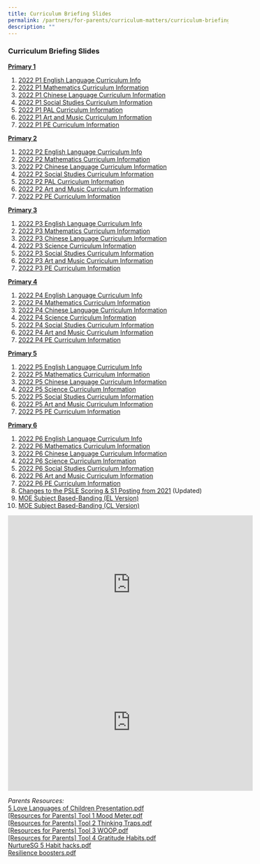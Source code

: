 ```yaml
---
title: Curriculum Briefing Slides
permalink: /partners/for-parents/curriculum-matters/curriculum-briefing-slides
description: ""
---
```

### Curriculum Briefing Slides

<u><strong> Primary 1 </strong></u> 
1. [2022 P1 English Language Curriculum Info](/files/2022%20P1%20English%20Language%20Curriculum%20Information.pdf)
2. [2022 P1 Mathematics Curriculum Information](/files/2022%20P1%20Mathematics%20Curriculum%20Information.pdf)
3. [2022 P1 Chinese Language Curriculum Information](/files/2022%20P1%20Chinese%20Language%20Curriculum%20Information.pdf)
4. [2022 P1 Social Studies Curriculum Information](/files/2022%20P1%20SS%20Curriculum%20Information.pdf) 
5. [2022 P1 PAL Curriculum Information](/files/2022_P1P2_PAL_Curriculum_Information%20(1).pdf)
6. [2022 P1 Art and Music Curriculum Information](/files/2022_P1P2_ArtMusic_Curriculum_Information_Updated%20(2).pdf)
7. [2022 P1 PE Curriculum Information](/files/2022%20P1%20PE%20Curriculum%20Information.pdf)
   
<u><strong> Primary 2 </strong></u>
1. [2022 P2 English Language Curriculum Info](/files/2022_P2%20EL%20Curriculum%20Information_cleared.pdf)
2. [2022 P2 Mathematics Curriculum Information](/files/2022%20P2%20Mathematics%20Curriculum%20Info_cleared.pdf)
3. [2022 P2 Chinese Language Curriculum Information](/files/2022%20P2%20Chinese%20Language%20Curriculum%20Information_cleared.pdf)
4. [2022 P2 Social Studies Curriculum Information](/files/2022_P2_SS_Curriculum_Information_cleared.pdf)
5. [2022 P2 PAL Curriculum Information](/files/2022_P1P2_PAL_Curriculum_Information%20(1).pdf) 
6. [2022 P2 Art and Music Curriculum Information](/files/2022_P1P2_ArtMusic_Curriculum_Information_Updated.pdf) 
7. [2022 P2 PE Curriculum Information](/files/2022%20P2%20PE%20Curriculum%20Information.pdf)

<u><strong> Primary 3 </strong></u>
1. [2022 P3 English Language Curriculum Info](/files/2022%20P3%20EL%20Curriculum%20Information.pdf)
2. [2022 P3 Mathematics Curriculum Information](/files/2022%20P3%20Mathematics%20Curriculum%20Information.pdf)
3. [2022 P3 Chinese Language Curriculum Information](/files/2022%20P3%20Chinese%20Language%20Curriculum%20Information.pdf)
4. [2022 P3 Science Curriculum Information](/files/2022%20P3%20Science%20Curriculum%20Information.pdf) 
5. [2022 P3 Social Studies Curriculum Information](/files/2022%20P3%20SS%20Curriculum%20Information.pdf)
6. [2022 P3 Art and Music Curriculum Information](/files/2022_P3P4_ArtMusic_Curriculum_Information%20(1).pdf)
7. [2022 P3 PE Curriculum Information](/files/2022%20P3%20PE%20Curriculum%20Information.pdf)

<u><strong> Primary 4 </strong></u>
1. [2022 P4 English Language Curriculum Info](/files/2022%20P4%20EL%20Curriculum%20Information.pdf)
2. [2022 P4 Mathematics Curriculum Information](/files/2022%20P4%20Mathematics%20Curriculum%20Information.pdf)
3. [2022 P4 Chinese Language Curriculum Information](/files/2022%20P4%20Chinese%20Language%20Curriculum%20Information.pdf)
4. [2022 P4 Science Curriculum Information](/files/2022%20P4%20Science%20Curriculum%20Information.pdf)
5. [2022 P4 Social Studies Curriculum Information](/files/2022%20P4%20SS%20Curriculum%20Information.pdf)
6. [2022 P4 Art and Music Curriculum Information](/files/2022_P3P4_ArtMusic_Curriculum_Information.pdf)
7. [2022 P4 PE Curriculum Information](/files/2022%20P4%20PE%20Curriculum%20Information.pdf)

<u><strong> Primary 5 </strong></u>
1. [2022 P5 English Language Curriculum Info](/files/2022%20P5%20EL%20Curriculum%20Information.pdf)
2. [2022 P5 Mathematics Curriculum Information](/files/2022%20P5%20MA%20Curriculum%20Information.pdf)
3. [2022 P5 Chinese Language Curriculum Information](/files/2022%20P5%20CL%20Curriculum%20Information.pdf)
4. [2022 P5 Science Curriculum Information](/files/2022%20P5%20SC%20Curriculum%20Information.pdf)
5. [2022 P5 Social Studies Curriculum Information](/files/2022%20P5%20SS%20Curriculum%20Information.pdf)
6. [2022 P5 Art and Music Curriculum Information](/files/2022_P5P6_ArtMusic_Curriculum_Information.pdf)    
7. [2022 P5 PE Curriculum Information](/files/2022%20P5%20PE%20Curriculum%20Information.pdf)

<u><strong> Primary 6 </strong></u>
1. [2022 P6 English Language Curriculum Info](/files/2022%20P6%20EL%20Curriculum%20Information.pdf)
2. [2022 P6 Mathematics Curriculum Information](/files/2022%20P6%20MA%20Curriculum%20Information.pdf)
3. [2022 P6 Chinese Language Curriculum Information](/files/2022%20P6%20CL%20Curriculum%20Information.pdf)
4. [2022 P6 Science Curriculum Information](/files/2022%20P6%20SC%20Curriculum%20Information.pdf)
5. [2022 P6 Social Studies Curriculum Information](/files/2022%20P6%20SS%20Curriculum%20Information.pdf)
6. [2022 P6 Art and Music Curriculum Information](/files/2022_P5P6_ArtMusic_Curriculum_Information%20(1).pdf)
7. [2022 P6 PE Curriculum Information](/files/2022%20P6%20PE%20Curriculum%20Information.pdf)
8. [Changes to the PSLE Scoring & S1 Posting from 2021](/files/PSLE%202022_Parent%20Engagement.pdf) (Updated)
9. [MOE Subject Based-Banding (EL Version)](/files/MOE_SBB_ENG_revised%201%20Mar%202018.pdf)
10. [MOE Subject Based-Banding (CL Version)](/files/MOE_SBB_CHI_revised%201%20Mar%202018.pdf)
      
<iframe width="560" height="315" src="https://www.youtube.com/embed/lNbr5rLSxAM?start=1" title="YouTube video player" frameborder="0" allow="accelerometer; autoplay; clipboard-write; encrypted-media; gyroscope; picture-in-picture" allowfullscreen></iframe>

<br> 

<iframe width="560" height="315" src="https://www.youtube.com/embed/WOi1eoSiLMs?start=2" title="YouTube video player" frameborder="0" allow="accelerometer; autoplay; clipboard-write; encrypted-media; gyroscope; picture-in-picture" allowfullscreen></iframe>

_Parents Resources:_ <br>
[5 Love Languages of Children Presentation.pdf](/files/5%20Love%20Languages%20of%20Children%20Presentation.pdf) <br>
[[Resources for Parents] Tool 1 Mood Meter.pdf](/files/Resources%20for%20Parents%20Tool%201%20Mood%20Meter.pdf) <br>
[[Resources for Parents] Tool 2 Thinking Traps.pdf](/files/Resources%20for%20Parents%20Tool%202%20Thinking%20Traps.pdf) <br>
[[Resources for Parents] Tool 3 WOOP.pdf](/files/Resources%20for%20Parents%20Tool%203%20WOOP.pdf) <br>
[[Resources for Parents] Tool 4 Gratitude Habits.pdf](/files/Resources%20for%20Parents%20Tool%204%20Gratitude%20Habits.pdf) <br>
[NurtureSG 5 Habit hacks.pdf](/files/NurtureSG%205%20Habit%20hacks.pdf) <br>
[Resilience boosters.pdf](/files/Resilience%20boosters.pdf)